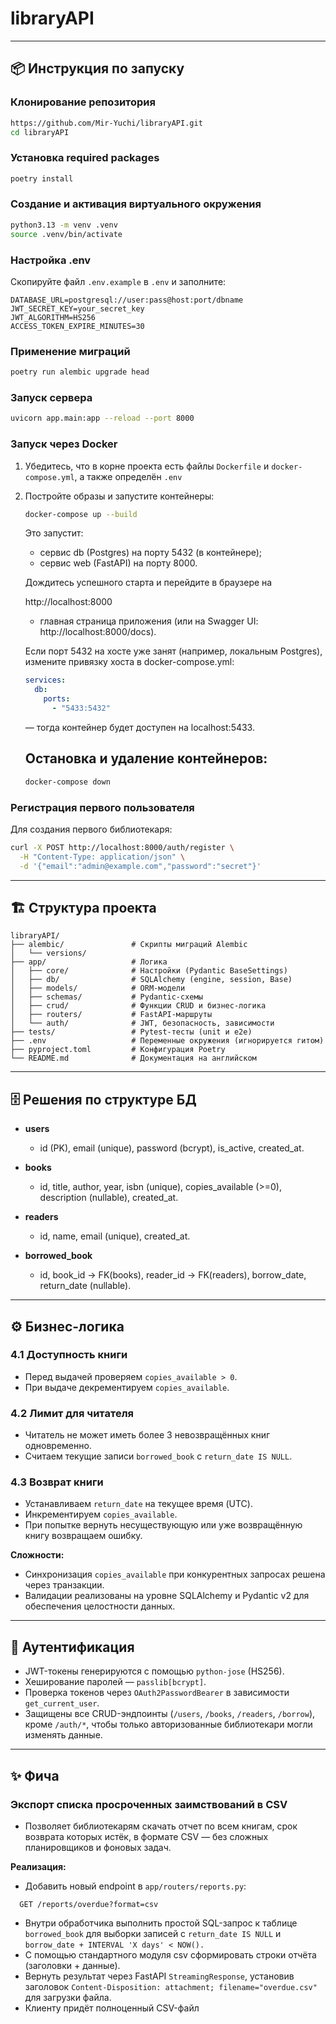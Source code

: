 # libraryAPI


---

## 📦 Инструкция по запуску

### Клонирование репозитория

```bash
https://github.com/Mir-Yuchi/libraryAPI.git
cd libraryAPI
```

### Установка required packages

```bash
poetry install
```

### Создание и активация виртуального окружения

```bash
python3.13 -m venv .venv
source .venv/bin/activate
```

### Настройка .env

Скопируйте файл `.env.example` в `.env` и заполните:

```
DATABASE_URL=postgresql://user:pass@host:port/dbname
JWT_SECRET_KEY=your_secret_key
JWT_ALGORITHM=HS256
ACCESS_TOKEN_EXPIRE_MINUTES=30
```

### Применение миграций

```bash
poetry run alembic upgrade head
```

### Запуск сервера

```bash
uvicorn app.main:app --reload --port 8000
```

### Запуск через Docker

1. Убедитесь, что в корне проекта есть файлы `Dockerfile` и `docker-compose.yml`, а также определён `.env`

2. Постройте образы и запустите контейнеры:
   ```bash
   docker-compose up --build
   ```

   Это запустит:

   - сервис db (Postgres) на порту 5432 (в контейнере);
   - сервис web (FastAPI) на порту 8000.

   Дождитесь успешного старта и перейдите в браузере на

   http://localhost:8000

   - главная страница приложения (или на Swagger UI: http://localhost:8000/docs).


   Если порт 5432 на хосте уже занят (например, локальным Postgres), измените привязку хоста в docker-compose.yml:

   ```yaml
   services:
     db:
       ports:
         - "5433:5432"
   ```

   — тогда контейнер будет доступен на localhost:5433.

   ## Остановка и удаление контейнеров:

   ```bash
   docker-compose down
   ```

### Регистрация первого пользователя

Для создания первого библиотекаря:

```bash
curl -X POST http://localhost:8000/auth/register \
  -H "Content-Type: application/json" \
  -d '{"email":"admin@example.com","password":"secret"}'
```

---

## 🏗️ Структура проекта

```
libraryAPI/
├── alembic/               # Скрипты миграций Alembic
│   └── versions/
├── app/                   # Логика
│   ├── core/              # Настройки (Pydantic BaseSettings)
│   ├── db/                # SQLAlchemy (engine, session, Base)
│   ├── models/            # ORM-модели
│   ├── schemas/           # Pydantic-схемы
│   ├── crud/              # Функции CRUD и бизнес-логика
│   ├── routers/           # FastAPI-маршруты
│   └── auth/              # JWT, безопасность, зависимости
├── tests/                 # Pytest-тесты (unit и e2e)
├── .env                   # Переменные окружения (игнорируется гитом)
├── pyproject.toml         # Конфигурация Poetry
└── README.md              # Документация на английском
```

---

## 🗄️ Решения по структуре БД

- **users**
    - id (PK), email (unique), password (bcrypt), is_active, created_at.

- **books**
    - id, title, author, year, isbn (unique), copies_available (>=0), description (nullable), created_at.

- **readers**
    - id, name, email (unique), created_at.

- **borrowed_book**
    - id, book_id → FK(books), reader_id → FK(readers), borrow_date, return_date (nullable).

---

## ⚙️ Бизнес-логика

### 4.1 Доступность книги

- Перед выдачей проверяем `copies_available > 0`.
- При выдаче декрементируем `copies_available`.

### 4.2 Лимит для читателя

- Читатель не может иметь более 3 невозвращённых книг одновременно.
- Считаем текущие записи `borrowed_book` с `return_date IS NULL`.

### 4.3 Возврат книги

- Устанавливаем `return_date` на текущее время (UTC).
- Инкрементируем `copies_available`.
- При попытке вернуть несуществующую или уже возвращённую книгу возвращаем ошибку.

**Сложности:**

- Синхронизация `copies_available` при конкурентных запросах решена через транзакции.
- Валидации реализованы на уровне SQLAlchemy и Pydantic v2 для обеспечения целостности данных.

---

## 🔐 Аутентификация

- JWT-токены генерируются с помощью `python-jose` (HS256).
- Хеширование паролей — `passlib[bcrypt]`.
- Проверка токенов через `OAuth2PasswordBearer` в зависимости `get_current_user`.
- Защищены все CRUD-эндпоинты (`/users`, `/books`, `/readers`, `/borrow`), кроме `/auth/*`, чтобы только авторизованные библиотекари могли изменять данные.

---

## ✨ Фича

### Экспорт списка просроченных заимствований в CSV

- Позволяет библиотекарям скачать отчет по всем книгам, срок возврата которых истёк, в формате CSV — без сложных планировщиков и фоновых задач.

**Реализация:**
- Добавить новый endpoint в `app/routers/reports.py`:
```http request
  GET /reports/overdue?format=csv
```
- Внутри обработчика выполнить простой SQL-запрос к таблице `borrowed_book` для выборки записей с `return_date IS NULL` и `borrow_date + INTERVAL 'X days' < NOW().`
- С помощью стандартного модуля csv сформировать строки отчёта (заголовки + данные).
- Вернуть результат через FastAPI `StreamingResponse`, установив заголовок `Content-Disposition: attachment; filename="overdue.csv"` для загрузки файла.
- Клиенту придёт полноценный CSV-файл
